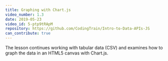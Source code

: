 ```yaml
---
title: Graphing with Chart.js
video_number: 1.3
date: 2019-05-23
video_id: 5-ptp9tRApM
repository: https://github.com/CodingTrain/Intro-to-Data-APIs-JS
can_contribute: true
---
```

The lesson continues working with tabular data (CSV) and examines how to graph the data in an HTML5 canvas with Chart.js.